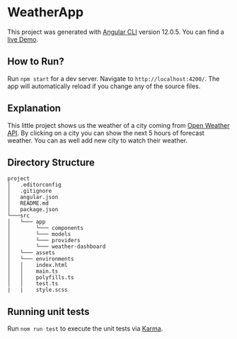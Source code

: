 # WeatherApp

This project was generated with [Angular CLI](https://github.com/angular/angular-cli) version 12.0.5. You can find a [live Demo](https://luca1226.github.io/weather-app/).

## How to Run?

Run `npm start` for a dev server. Navigate to `http://localhost:4200/`. The app will automatically reload if you change any of the source files.

## Explanation

This little project shows us the weather of a city coming from [Open Weather API](https://openweathermap.org/current). By clicking on a city you can show the next 5 hours of forecast weather. You can as well add new city to watch their weather.


## Directory Structure

```
project
│   .editorconfig
│   .gitignore
│   angular.json
│   README.md
│   package.json
└───src
│   └─── app
│        └─── components 
│        └─── models
│        └─── providers
│        └─── weather-dashboard
│   └─── assets 
│   └─── environments
│   │    index.html
│   │    main.ts
│   │    polyfills.ts
│   │    test.ts
|   |    style.scss
```


## Running unit tests

Run `nom run test` to execute the unit tests via [Karma](https://karma-runner.github.io).


